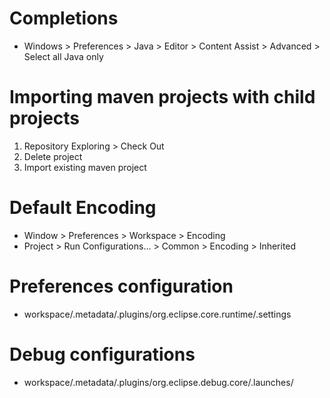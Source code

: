 # Completions

- Windows > Preferences > Java > Editor > Content Assist > Advanced > Select all Java only

# Importing maven projects with child projects

1. Repository Exploring > Check Out
2. Delete project
3. Import existing maven project

# Default Encoding

- Window > Preferences > Workspace > Encoding
- Project > Run Configurations... > Common > Encoding > Inherited

# Preferences configuration

- workspace/.metadata/.plugins/org.eclipse.core.runtime/.settings

# Debug configurations

- workspace/.metadata/.plugins/org.eclipse.debug.core/.launches/
